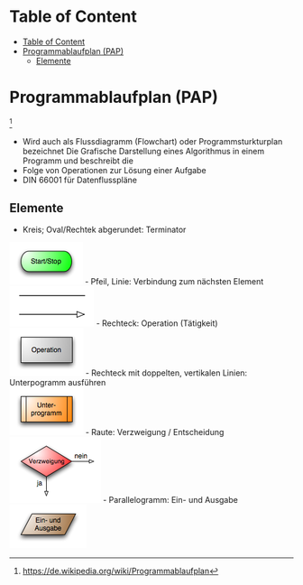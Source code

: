# Table of Content
- [Table of Content](#table-of-content)
- [Programmablaufplan (PAP)](#programmablaufplan-pap)
  - [Elemente](#elemente)

# Programmablaufplan (PAP)
[^1]
- Wird auch als Flussdiagramm (Flowchart) oder Programmsturkturplan bezeichnet
Die Grafische Darstellung eines Algorithmus in einem Programm und beschreibt die
- Folge von Operationen zur Lösung einer Aufgabe
- DIN 66001 für Datenflusspläne

## Elemente
- Kreis; Oval/Rechtek abgerundet: Terminator<br>
<img title="Start/Stop" src="../img/pap/Start-Stop_(PAP).png">
- Pfeil, Linie: Verbindung zum nächsten Element<br>
<img title="Connection" src="../img/pap/Connection(PAP).png">
- Rechteck: Operation (Tätigkeit)<br>
<img title="Operation" src="../img/pap/Operation_(PAP).png">
- Rechteck mit doppelten, vertikalen Linien: Unterpogramm ausführen<br>
<img title="Sub-Program" src="../img/pap/Sub-Program_(PAP).png">
- Raute: Verzweigung / Entscheidung</br>
<img title="Branching" src="../img/pap/Branching_(PAP).png">
- Parallelogramm: Ein- und Ausgabe<br>
<img title="In-Out" src="../img/pap/In-Out_(PAP).png">

[^1]: https://de.wikipedia.org/wiki/Programmablaufplan